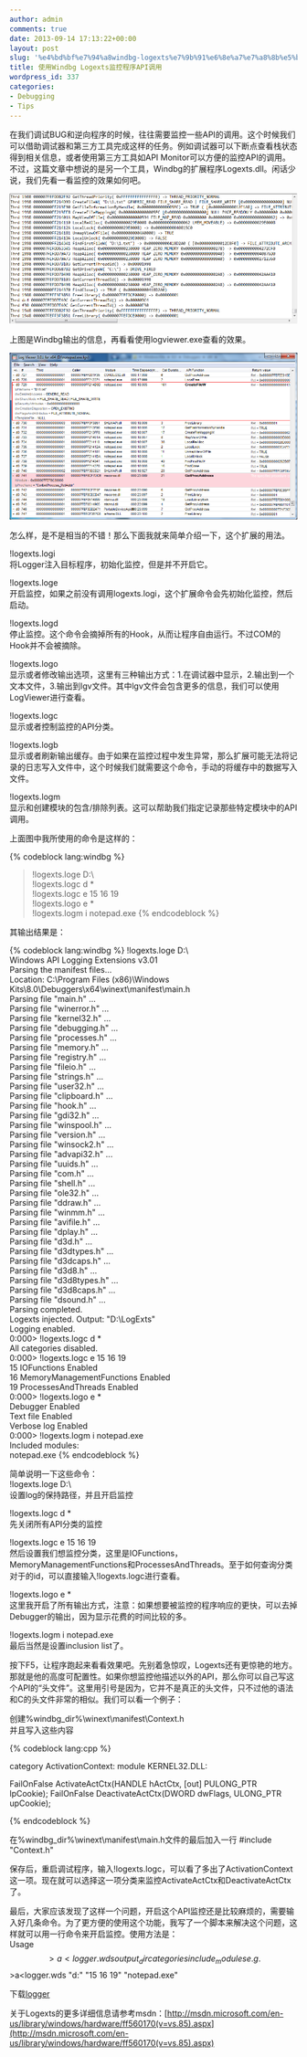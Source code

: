 ```yaml
---
author: admin
comments: true
date: 2013-09-14 17:13:22+00:00
layout: post
slug: '%e4%bd%bf%e7%94%a8windbg-logexts%e7%9b%91%e6%8e%a7%e7%a8%8b%e5%ba%8fapi%e8%b0%83%e7%94%a8'
title: 使用Windbg Logexts监控程序API调用
wordpress_id: 337
categories:
- Debugging
- Tips
---
```


在我们调试BUG和逆向程序的时候，往往需要监控一些API的调用。这个时候我们可以借助调试器和第三方工具完成这样的任务。例如调试器可以下断点查看栈状态得到相关信息，或者使用第三方工具如API Monitor可以方便的监控API的调用。不过，这篇文章中想说的是另一个工具，Windbg的扩展程序Logexts.dll。闲话少说，我们先看一看监控的效果如何吧。

[![20130914230701](/uploads/2013/09/20130914230701.png)](/uploads/2013/09/20130914230701.png)

上图是Windbg输出的信息，再看看使用logviewer.exe查看的效果。

[![20130914234812](/uploads/2013/09/20130914234812.png)](/uploads/2013/09/20130914234812.png)

怎么样，是不是相当的不错！那么下面我就来简单介绍一下，这个扩展的用法。

!logexts.logi  
将Logger注入目标程序，初始化监控，但是并不开启它。

!logexts.loge  
开启监控，如果之前没有调用logexts.logi，这个扩展命令会先初始化监控，然后启动。

!logexts.logd  
停止监控。这个命令会摘掉所有的Hook，从而让程序自由运行。不过COM的Hook并不会被摘除。

!logexts.logo  
显示或者修改输出选项，这里有三种输出方式：1.在调试器中显示，2.输出到一个文本文件，3.输出到lgv文件。其中lgv文件会包含更多的信息，我们可以使用LogViewer进行查看。

!logexts.logc  
显示或者控制监控的API分类。

!logexts.logb  
显示或者刷新输出缓存。由于如果在监控过程中发生异常，那么扩展可能无法将记录的日志写入文件中，这个时候我们就需要这个命令，手动的将缓存中的数据写入文件。

!logexts.logm  
显示和创建模块的包含/排除列表。这可以帮助我们指定记录那些特定模块中的API调用。

上面图中我所使用的命令是这样的：

{% codeblock lang:windbg %}
>!logexts.loge D:\  
!logexts.logc d *  
!logexts.logc e 15 16 19  
!logexts.logo e *  
!logexts.logm i notepad.exe
{% endcodeblock %}

其输出结果是：

{% codeblock lang:windbg %}
!logexts.loge D:\  
Windows API Logging Extensions v3.01  
Parsing the manifest files...  
Location: C:\Program Files (x86)\Windows Kits\8.0\Debuggers\x64\winext\manifest\main.h  
Parsing file "main.h" ...  
Parsing file "winerror.h" ...  
Parsing file "kernel32.h" ...  
Parsing file "debugging.h" ...  
Parsing file "processes.h" ...  
Parsing file "memory.h" ...  
Parsing file "registry.h" ...  
Parsing file "fileio.h" ...  
Parsing file "strings.h" ...  
Parsing file "user32.h" ...  
Parsing file "clipboard.h" ...  
Parsing file "hook.h" ...  
Parsing file "gdi32.h" ...  
Parsing file "winspool.h" ...  
Parsing file "version.h" ...  
Parsing file "winsock2.h" ...  
Parsing file "advapi32.h" ...  
Parsing file "uuids.h" ...  
Parsing file "com.h" ...  
Parsing file "shell.h" ...  
Parsing file "ole32.h" ...  
Parsing file "ddraw.h" ...  
Parsing file "winmm.h" ...  
Parsing file "avifile.h" ...  
Parsing file "dplay.h" ...  
Parsing file "d3d.h" ...  
Parsing file "d3dtypes.h" ...  
Parsing file "d3dcaps.h" ...  
Parsing file "d3d8.h" ...  
Parsing file "d3d8types.h" ...  
Parsing file "d3d8caps.h" ...  
Parsing file "dsound.h" ...  
Parsing completed.  
Logexts injected. Output: "D:\\LogExts\"  
Logging enabled.  
0:000> !logexts.logc d *  
All categories disabled.  
0:000> !logexts.logc e 15 16 19  
15 IOFunctions Enabled  
16 MemoryManagementFunctions Enabled  
19 ProcessesAndThreads Enabled  
0:000> !logexts.logo e *  
Debugger Enabled  
Text file Enabled  
Verbose log Enabled  
0:000> !logexts.logm i notepad.exe  
Included modules:  
notepad.exe
{% endcodeblock %}

简单说明一下这些命令：  
!logexts.loge D:\  
设置log的保持路径，并且开启监控  

!logexts.logc d *  
先关闭所有API分类的监控  

!logexts.logc e 15 16 19  
然后设置我们想监控分类，这里是IOFunctions，MemoryManagementFunctions和ProcessesAndThreads。至于如何查询分类对于的id，可以直接输入!logexts.logc进行查看。

!logexts.logo e *  
这里我开启了所有输出方式，注意：如果想要被监控的程序响应的更快，可以去掉Debugger的输出，因为显示花费的时间比较的多。

!logexts.logm i notepad.exe  
最后当然是设置inclusion list了。

按下F5，让程序跑起来看看效果吧。先别着急惊叹，Logexts还有更惊艳的地方。那就是他的高度可配置性。如果你想监控他描述以外的API，那么你可以自己写这个API的“头文件”。这里用引号是因为，它并不是真正的头文件，只不过他的语法和C的头文件非常的相似。我们可以看一个例子：

创建%windbg_dir%\winext\manifest\Context.h  
并且写入这些内容

{% codeblock lang:cpp %}

category ActivationContext:
module KERNEL32.DLL:

FailOnFalse ActivateActCtx(HANDLE hActCtx, [out] PULONG_PTR lpCookie);
FailOnFalse DeactivateActCtx(DWORD dwFlags, ULONG_PTR upCookie);

 {% endcodeblock %}

在%windbg_dir%\winext\manifest\main.h文件的最后加入一行 #include "Context.h"

保存后，重启调试程序，输入!logexts.logc，可以看了多出了ActivationContext这一项。现在就可以选择这一项分类来监控ActivateActCtx和DeactivateActCtx了。

最后，大家应该发现了这样一个问题，开启这个API监控还是比较麻烦的，需要输入好几条命令。为了更方便的使用这个功能，我写了一个脚本来解决这个问题，这样就可以用一行命令来开启监控。使用方法是：  
Usage $$>a<logger.wds output_dir categories include_modules  
e.g. $$>a<logger.wds "d:\" "15 16 19" "notepad.exe"  

下载[logger](/uploads/2013/09/logger.zip)

关于Logexts的更多详细信息请参考msdn：[http://msdn.microsoft.com/en-us/library/windows/hardware/ff560170(v=vs.85).aspx](http://msdn.microsoft.com/en-us/library/windows/hardware/ff560170(v=vs.85).aspx)
